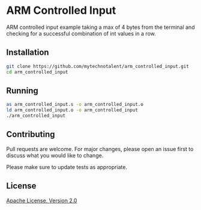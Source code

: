 # ARM Controlled Input
ARM controlled input example taking a max of 4 bytes from the terminal and checking for a successful combination of int values in a row.

## Installation
```bash
git clone https://github.com/mytechnotalent/arm_controlled_input.git
cd arm_controlled_input
```

## Running

```bash
as arm_controlled_input.s -o arm_controlled_input.o
ld arm_controlled_input.o -o arm_controlled_input
./arm_controlled_input
```

## Contributing

Pull requests are welcome. For major changes, please open an issue first to discuss what you would like to change.

Please make sure to update tests as appropriate.

## License
[Apache License, Version 2.0](https://www.apache.org/licenses/LICENSE-2.0)
